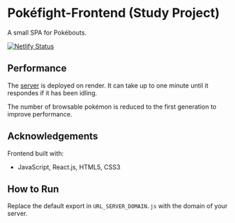 # Pokéfight-Frontend (Study Project)

A small SPA for Pokébouts.

[![Netlify Status](https://api.netlify.com/api/v1/badges/932d7264-f7f8-4727-883f-f8307bc0cbab/deploy-status)](https://app.netlify.com/sites/pokefight-videlicet/deploys)

## Performance

The <a href="https://github.com/videlicet/Pokefight-Server" target="_blank">server</a> is deployed on render. It can take up to one minute until it respondes if it has been idling. 

The number of browsable pokémon is reduced to the first generation to improve performance.

## Acknowledgements

Frontend built with:
* JavaScript, React.js, HTML5, CSS3

## How to Run

Replace the default export in `URL_SERVER_DOMAIN.js` with the domain of your server.
